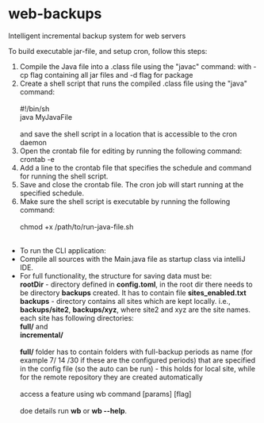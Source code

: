 # web-backups

Intelligent incremental backup system for web servers

To build executable jar-file, and setup cron, follow this steps:
1. Compile the Java file into a .class file using the "javac" command: with -cp flag containing all jar files and -d flag for package
2. Create a shell script that runs the compiled .class file using the "java" command: <br><br>
  #!/bin/sh<br>
  java MyJavaFile<br><br>
and save the shell script in a location that is accessible to the cron daemon
3. Open the crontab file for editing by running the following command: crontab -e
4. Add a line to the crontab file that specifies the schedule and command for running the shell script. 
5. Save and close the crontab file. The cron job will start running at the specified schedule.
6. Make sure the shell script is executable by running the following command: <br><br>
  chmod +x /path/to/run-java-file.sh
<br><br>
* To run the CLI application:
* Compile all sources with the Main.java file as startup class via intelliJ IDE.
* For full functionality, the structure for saving data must be:<br>
   **rootDir** - directory defined in **config.toml**, in the root dir there needs to be directory **backups** created. It has to contain file **sites_enabled.txt**<br>
   **backups** - directory contains all sites which are kept locally. i.e., **backups/site2**, **backups/xyz**, where site2 and xyz are the site names.
 each site has following directories:<br>
   **full/** and <br>
   **incremental/**<br><br>
 **full/** folder has to contain folders with full-backup periods as name (for example 7/ 14 /30 if these are the configured periods) that are specified in the config file (so the auto can be run) - this holds for local site, while for the remote repository they are created automatically
<br><br>
access a feature using wb command [params] [flag]<br><br>
doe details run **wb** or **wb --help**.
